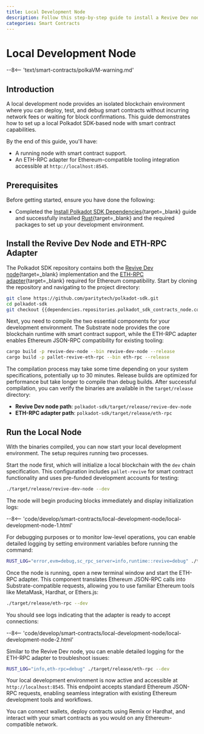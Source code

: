 ```yaml
---
title: Local Development Node
description: Follow this step-by-step guide to install a Revive Dev node and ETH-RPC adapter for smart contract development in a local environment.
categories: Smart Contracts
---
```


# Local Development Node

--8<-- 'text/smart-contracts/polkaVM-warning.md'

## Introduction

A local development node provides an isolated blockchain environment where you can deploy, test, and debug smart contracts without incurring network fees or waiting for block confirmations. This guide demonstrates how to set up a local Polkadot SDK-based node with smart contract capabilities.

By the end of this guide, you'll have:

- A running node with smart contract support.
- An ETH-RPC adapter for Ethereum-compatible tooling integration accessible at `http://localhost:8545`.

## Prerequisites

Before getting started, ensure you have done the following:

- Completed the [Install Polkadot SDK Dependencies](/develop/parachains/install-polkadot-sdk/){target=\_blank} guide and successfully installed [Rust](https://www.rust-lang.org/){target=\_blank} and the required packages to set up your development environment.

## Install the Revive Dev Node and ETH-RPC Adapter

The Polkadot SDK repository contains both the [Revive Dev node](https://github.com/paritytech/polkadot-sdk/tree/{{dependencies.repositories.polkadot_sdk_contracts_node.commit_dev_node}}/substrate/frame/revive/dev-node){target=\_blank} implementation and the [ETH-RPC adapter](https://github.com/paritytech/polkadot-sdk/tree/{{dependencies.repositories.polkadot_sdk_contracts_node.commit_dev_node}}/substrate/frame/revive/rpc){target=\_blank} required for Ethereum compatibility. Start by cloning the repository and navigating to the project directory:

```bash
git clone https://github.com/paritytech/polkadot-sdk.git
cd polkadot-sdk
git checkout {{dependencies.repositories.polkadot_sdk_contracts_node.commit_dev_node}}
```

Next, you need to compile the two essential components for your development environment. The Substrate node provides the core blockchain runtime with smart contract support, while the ETH-RPC adapter enables Ethereum JSON-RPC compatibility for existing tooling:

```bash
cargo build -p revive-dev-node --bin revive-dev-node --release
cargo build -p pallet-revive-eth-rpc --bin eth-rpc --release
```

The compilation process may take some time depending on your system specifications, potentially up to 30 minutes. Release builds are optimized for performance but take longer to compile than debug builds. After successful compilation, you can verify the binaries are available in the `target/release` directory:

- **Revive Dev node path**: `polkadot-sdk/target/release/revive-dev-node`
- **ETH-RPC adapter path**: `polkadot-sdk/target/release/eth-rpc`

## Run the Local Node

With the binaries compiled, you can now start your local development environment. The setup requires running two processes.

Start the node first, which will initialize a local blockchain with the `dev` chain specification. This configuration includes `pallet-revive` for smart contract functionality and uses pre-funded development accounts for testing:

```bash
./target/release/revive-dev-node --dev
```

The node will begin producing blocks immediately and display initialization logs:

--8<-- 'code/develop/smart-contracts/local-development-node/local-development-node-1.html'

For debugging purposes or to monitor low-level operations, you can enable detailed logging by setting environment variables before running the command:

```bash
RUST_LOG="error,evm=debug,sc_rpc_server=info,runtime::revive=debug" ./target/release/revive-dev-node --dev
```

Once the node is running, open a new terminal window and start the ETH-RPC adapter. This component translates Ethereum JSON-RPC calls into Substrate-compatible requests, allowing you to use familiar Ethereum tools like MetaMask, Hardhat, or Ethers.js:

```bash
./target/release/eth-rpc --dev
```

You should see logs indicating that the adapter is ready to accept connections:

--8<-- 'code/develop/smart-contracts/local-development-node/local-development-node-2.html'

Similar to the Revive Dev node, you can enable detailed logging for the ETH-RPC adapter to troubleshoot issues:

```bash
RUST_LOG="info,eth-rpc=debug" ./target/release/eth-rpc --dev
```

Your local development environment is now active and accessible at `http://localhost:8545`. This endpoint accepts standard Ethereum JSON-RPC requests, enabling seamless integration with existing Ethereum development tools and workflows. 

You can connect wallets, deploy contracts using Remix or Hardhat, and interact with your smart contracts as you would on any Ethereum-compatible network.
